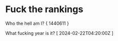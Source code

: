 # Fuck the rankings

Who the hell am I?
{ 1440611 }

What fucking year is it?
[ 2024-02-22T04:20:00Z ]

